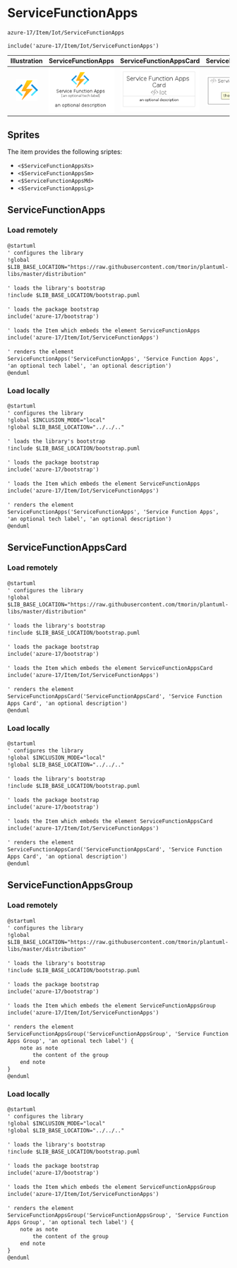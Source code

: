 # ServiceFunctionApps


```text
azure-17/Item/Iot/ServiceFunctionApps
```

```text
include('azure-17/Item/Iot/ServiceFunctionApps')
```



| Illustration | ServiceFunctionApps | ServiceFunctionAppsCard | ServiceFunctionAppsGroup |
| :---: | :---: | :---: | :---: |
| ![illustration for Illustration](../../../azure-17/Item/Iot/ServiceFunctionApps.png) | ![illustration for ServiceFunctionApps](../../../azure-17/Item/Iot/ServiceFunctionApps.Local.png) | ![illustration for ServiceFunctionAppsCard](../../../azure-17/Item/Iot/ServiceFunctionAppsCard.Local.png) | ![illustration for ServiceFunctionAppsGroup](../../../azure-17/Item/Iot/ServiceFunctionAppsGroup.Local.png) |



## Sprites
The item provides the following sriptes:

- `<$ServiceFunctionAppsXs>`
- `<$ServiceFunctionAppsSm>`
- `<$ServiceFunctionAppsMd>`
- `<$ServiceFunctionAppsLg>`





## ServiceFunctionApps

### Load remotely
```plantuml
@startuml
' configures the library
!global $LIB_BASE_LOCATION="https://raw.githubusercontent.com/tmorin/plantuml-libs/master/distribution"

' loads the library's bootstrap
!include $LIB_BASE_LOCATION/bootstrap.puml

' loads the package bootstrap
include('azure-17/bootstrap')

' loads the Item which embeds the element ServiceFunctionApps
include('azure-17/Item/Iot/ServiceFunctionApps')

' renders the element
ServiceFunctionApps('ServiceFunctionApps', 'Service Function Apps', 'an optional tech label', 'an optional description')
@enduml
```

### Load locally
```plantuml
@startuml
' configures the library
!global $INCLUSION_MODE="local"
!global $LIB_BASE_LOCATION="../../.."

' loads the library's bootstrap
!include $LIB_BASE_LOCATION/bootstrap.puml

' loads the package bootstrap
include('azure-17/bootstrap')

' loads the Item which embeds the element ServiceFunctionApps
include('azure-17/Item/Iot/ServiceFunctionApps')

' renders the element
ServiceFunctionApps('ServiceFunctionApps', 'Service Function Apps', 'an optional tech label', 'an optional description')
@enduml
```

## ServiceFunctionAppsCard

### Load remotely
```plantuml
@startuml
' configures the library
!global $LIB_BASE_LOCATION="https://raw.githubusercontent.com/tmorin/plantuml-libs/master/distribution"

' loads the library's bootstrap
!include $LIB_BASE_LOCATION/bootstrap.puml

' loads the package bootstrap
include('azure-17/bootstrap')

' loads the Item which embeds the element ServiceFunctionAppsCard
include('azure-17/Item/Iot/ServiceFunctionApps')

' renders the element
ServiceFunctionAppsCard('ServiceFunctionAppsCard', 'Service Function Apps Card', 'an optional description')
@enduml
```

### Load locally
```plantuml
@startuml
' configures the library
!global $INCLUSION_MODE="local"
!global $LIB_BASE_LOCATION="../../.."

' loads the library's bootstrap
!include $LIB_BASE_LOCATION/bootstrap.puml

' loads the package bootstrap
include('azure-17/bootstrap')

' loads the Item which embeds the element ServiceFunctionAppsCard
include('azure-17/Item/Iot/ServiceFunctionApps')

' renders the element
ServiceFunctionAppsCard('ServiceFunctionAppsCard', 'Service Function Apps Card', 'an optional description')
@enduml
```

## ServiceFunctionAppsGroup

### Load remotely
```plantuml
@startuml
' configures the library
!global $LIB_BASE_LOCATION="https://raw.githubusercontent.com/tmorin/plantuml-libs/master/distribution"

' loads the library's bootstrap
!include $LIB_BASE_LOCATION/bootstrap.puml

' loads the package bootstrap
include('azure-17/bootstrap')

' loads the Item which embeds the element ServiceFunctionAppsGroup
include('azure-17/Item/Iot/ServiceFunctionApps')

' renders the element
ServiceFunctionAppsGroup('ServiceFunctionAppsGroup', 'Service Function Apps Group', 'an optional tech label') {
    note as note
        the content of the group
    end note
}
@enduml
```

### Load locally
```plantuml
@startuml
' configures the library
!global $INCLUSION_MODE="local"
!global $LIB_BASE_LOCATION="../../.."

' loads the library's bootstrap
!include $LIB_BASE_LOCATION/bootstrap.puml

' loads the package bootstrap
include('azure-17/bootstrap')

' loads the Item which embeds the element ServiceFunctionAppsGroup
include('azure-17/Item/Iot/ServiceFunctionApps')

' renders the element
ServiceFunctionAppsGroup('ServiceFunctionAppsGroup', 'Service Function Apps Group', 'an optional tech label') {
    note as note
        the content of the group
    end note
}
@enduml
```

